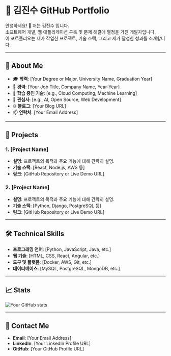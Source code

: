 # 📌 김진수 GitHub Portfolio

안녕하세요! 👋 저는 김진수 입니다.  
소프트웨어 개발, 웹 애플리케이션 구축 및 문제 해결에 열정을 가진 개발자입니다.  
이 포트폴리오는 제가 작업한 프로젝트, 기술 스택, 그리고 제가 달성한 성과를 소개합니다.

---

## 🌟 About Me

- 🎓 **학력**: [Your Degree or Major, University Name, Graduation Year]
- 💼 **경력**: [Your Job Title, Company Name, Year-Year]
- 🌱 **학습 중인 기술**: [e.g., Cloud Computing, Machine Learning]
- 💬 **관심사**: [e.g., AI, Open Source, Web Development]
- 🌐 **블로그**: [Your Blog URL]
- 📫 **연락처**: [Your Email Address]

---

## 💼 Projects

### 1. [Project Name]
- **설명**: 프로젝트의 목적과 주요 기능에 대해 간략히 설명.
- **기술 스택**: [React, Node.js, AWS 등]
- **링크**: [GitHub Repository or Live Demo URL]

### 2. [Project Name]
- **설명**: 프로젝트의 목적과 주요 기능에 대해 간략히 설명.
- **기술 스택**: [Python, Django, PostgreSQL 등]
- **링크**: [GitHub Repository or Live Demo URL]

---

## 🛠️ Technical Skills

- **프로그래밍 언어**: [Python, JavaScript, Java, etc.]
- **웹 기술**: [HTML, CSS, React, Angular, etc.]
- **도구 및 플랫폼**: [Docker, AWS, Git, etc.]
- **데이터베이스**: [MySQL, PostgreSQL, MongoDB, etc.]

---

## 📈 Stats

![Your GitHub stats](https://github-readme-stats.vercel.app/api?username=YourGitHubUsername&show_icons=true&theme=radical)

---

## 📧 Contact Me

- **Email**: [Your Email Address]
- **LinkedIn**: [Your LinkedIn Profile URL]
- **GitHub**: [Your GitHub Profile URL]
